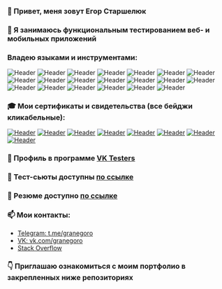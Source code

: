 ### 👋 Привет, меня зовут Егор Старшелюк

### 👀 Я занимаюсь функциональным тестированием веб- и мобильных приложений

### Владею языками и инструментами:
![Header](https://img.shields.io/badge/Java-090909?style=for-the-badge&logo=?style=for-the-badge&logo=java)
![Header](https://img.shields.io/badge/Selenium-090909?style=for-the-badge&logo=?style=for-the-badge&logo=selenium)
![Header](https://img.shields.io/badge/Selenide-090909?style=for-the-badge&logo=?style=for-the-badge&logo=selenide)
![Header](https://img.shields.io/badge/Gradle-090909?style=for-the-badge&logo=?style=for-the-badge&logo=gradle)
![Header](https://img.shields.io/badge/Maven-090909?style=for-the-badge&logo=?style=for-the-badge&logo=maven)
![Header](https://img.shields.io/badge/Allure-090909?style=for-the-badge&logo=?style=for-the-badge&logo=allure)
![Header](https://img.shields.io/badge/Ubuntu-090909?style=for-the-badge&logo=?style=for-the-badge&logo=ubuntu)
![Header](https://img.shields.io/badge/CI/CD-090909?style=for-the-badge&logo=?style=for-the-badge&logo=ci/cd)
![Header](https://img.shields.io/badge/AppVeyor-090909?style=for-the-badge&logo=?style=for-the-badge&logo=appveyor)
![Header](https://img.shields.io/badge/Docker-090909?style=for-the-badge&logo=?style=for-the-badge&logo=docker)
![Header](https://img.shields.io/badge/Jira-090909?style=for-the-badge&logo=jira&logoColor=136be1)
![Header](https://img.shields.io/badge/Postman-090909?style=for-the-badge&logo=postman&logoColor=f76935)
![Header](https://img.shields.io/badge/SoapUI-090909?style=for-the-badge&logo=soapui)
![Header](https://img.shields.io/badge/Github-090909?style=for-the-badge&logo=github&logoColor=8cc4d7)
![Header](https://img.shields.io/badge/Figma-090909?style=for-the-badge&logo=figma&logoColor=7d5fa6)
![Header](https://img.shields.io/badge/MySQL-090909?style=for-the-badge&logo=mysql&logoColor=00618a)
![Header](https://img.shields.io/badge/DevTools-090909?style=for-the-badge&logo=googlechrome&logoColor=2674f2)
![Header](https://img.shields.io/badge/AndroidStudio-090909?style=for-the-badge&logo=androidstudio&logoColor=3ad07d)
![Header](https://img.shields.io/badge/Fiddler-090909?style=for-the-badge&logo=fiddler&logoColor=8cc4d7)
![Header](https://img.shields.io/badge/CharlesProxy-090909?style=for-the-badge&logo=charlesproxy&logoColor=8cc4d7)


### 🎓 Мои сертификаты и свидетельства (все бейджи кликабельные):
[![Header](https://img.shields.io/badge/-%D0%A2%D0%B5%D1%81%D1%82%D0%B8%D1%80%D0%BE%D0%B2%D1%89%D0%B8%D0%BA%20%D0%9F%D0%9E-blue)](https://drive.google.com/file/d/1qjglY2y8TQhIyE4NCH_hcy2rq_MsOlrT/view?usp=sharing)
[![Header](https://img.shields.io/badge/-Git%20--%20%D0%A1%D0%B8%D1%81%D1%82%D0%B5%D0%BC%D0%B0%20%D0%BA%D0%BE%D0%BD%D1%82%D1%80%D0%BE%D0%BB%D1%8F%20%D0%B2%D0%B5%D1%80%D1%81%D0%B8%D0%B9-blue)](https://drive.google.com/file/d/1gPOsrYHR_5boI9-V2zqWCNFvTSOXnvLB/view?usp=sharing)
[![Header](https://img.shields.io/badge/-Java%20%D0%B4%D0%BB%D1%8F%20%D1%82%D0%B5%D1%81%D1%82%D0%B8%D1%80%D0%BE%D0%B2%D1%89%D0%B8%D0%BA%D0%BE%D0%B2-blue)](https://drive.google.com/file/d/1gPOsrYHR_5boI9-V2zqWCNFvTSOXnvLB/view?usp=sharing)
[![Header](https://img.shields.io/badge/-%D0%90%D0%B2%D1%82%D0%BE%D0%BC%D0%B0%D1%82%D0%B8%D0%B7%D0%B8%D1%80%D0%BE%D0%B2%D0%B0%D0%BD%D0%BD%D0%BE%D0%B5%20%D1%82%D0%B5%D1%81%D1%82%D0%B8%D1%80%D0%BE%D0%B2%D0%B0%D0%BD%D0%B8%D0%B5-blue)](https://drive.google.com/file/d/1gSXd2uyrvz_w0q-mKlTRcrOSZ4rhX4sa/view?usp=sharing)
[![Header](https://img.shields.io/badge/-%D0%A0%D1%83%D1%87%D0%BD%D0%BE%D0%B5%20%D1%82%D0%B5%D1%81%D1%82%D0%B8%D1%80%D0%BE%D0%B2%D0%B0%D0%BD%D0%B8%D0%B5%20%D0%B2%D0%B5%D0%B1--%D0%BF%D1%80%D0%B8%D0%BB%D0%BE%D0%B6%D0%B5%D0%BD%D0%B8%D0%B9-blue)](https://drive.google.com/file/d/1bQSdzSmTMlIC3YLncwL7f6UD9jOGV4Cl/view?usp=sharing)
[![Header](https://img.shields.io/badge/-%D0%9E%D1%81%D0%BD%D0%BE%D0%B2%D1%8B%20%D0%B2%D0%B5%D1%80%D1%81%D1%82%D0%BA%D0%B8%20%D1%81%D0%B0%D0%B9%D1%82%D0%B0-blue)](https://drive.google.com/file/d/1kIfcPONjjh7cuXSSTksRqaOPHt3vt_Fq/view?usp=sharing)
[![Header](https://img.shields.io/badge/-%D0%92%D0%B2%D0%B5%D0%B4%D0%B5%D0%BD%D0%B8%D0%B5%20%D0%B2%20SQL%20%D0%B8%20%D1%80%D0%B0%D0%B1%D0%BE%D1%82%D1%83%20%D1%81%20%D0%B1%D0%B0%D0%B7%D0%BE%D0%B9%20%D0%B4%D0%B0%D0%BD%D0%BD%D1%8B%D1%85-blue)](https://drive.google.com/file/d/1p4FYVDcQlZGIPtfs8STbaeTQypoTgQ81/view?usp=sharing)
[![Header](https://img.shields.io/badge/-Python--%D1%80%D0%B0%D0%B7%D1%80%D0%B0%D0%B1%D0%BE%D1%82%D0%BA%D0%B0%20%D0%B4%D0%BB%D1%8F%20%D0%BD%D0%B0%D1%87%D0%B8%D0%BD%D0%B0%D1%8E%D1%89%D0%B8%D1%85-blue)](https://drive.google.com/file/d/12MKtNdmv4n9Q6LtNklLYR379M9d-5Q9G/view?usp=sharing)

### 📜 Профиль в программе [VK Testers](https://vk.com/bugs?act=reporter&id=29202650) 

### 🎯 Тест-сьюты доступны [по ссылке](https://docs.google.com/spreadsheets/d/1riTxqfiMPhn4H0CmyE5Yv3R1wct0mmjPeaLPSMBXaeA/edit?usp=sharing)

### 📜 Резюме доступно [по ссылке](https://hh.ru/resume/9676fe61ff0b87d7f80039ed1f566264433770)

### 📫 Мои контакты: 
  - [Telegram: t.me/granegoro](https://t.me/granegoro)
  - [VK: vk.com/granegoro](https://vk.com/granegoro)
  - [Stack Overflow](https://stackoverflow.com/users/20582956/granegoro?tab=profile)

### 👇 Приглашаю ознакомиться с моим портфолио в закрепленных ниже репозиториях
<!---
granegoro/granegoro is a ✨ special ✨ repository because its `README.md` (this file) appears on your GitHub profile.
You can click the Preview link to take a look at your changes.
--->
